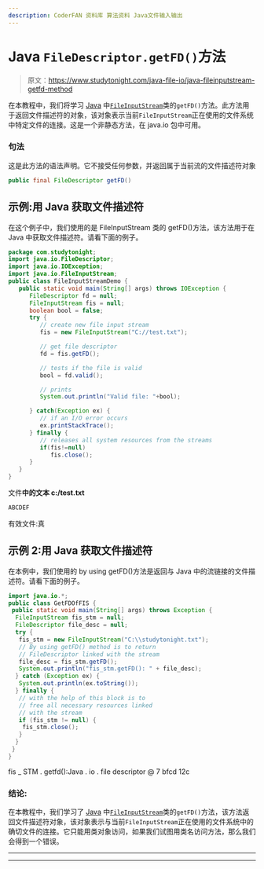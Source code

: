 ```yaml
---
description: CoderFAN 资料库 算法资料 Java文件输入输出
---
```


# Java `FileDescriptor.getFD()`方法

> 原文：<https://www.studytonight.com/java-file-io/java-fileinputstream-getfd-method>

在本教程中，我们将学习 [Java](https://www.studytonight.com/java/) 中[`FileInputStream`](https://www.studytonight.com/java-file-io/java-fileinputstream-class)类的`getFD()`方法。此方法用于返回文件描述符的对象，该对象表示当前`FileInputStream`正在使用的文件系统中特定文件的连接。这是一个非静态方法，在 java.io 包中可用。

### 句法

这是此方法的语法声明。它不接受任何参数，并返回属于当前流的文件描述符对象

```java
public final FileDescriptor getFD()
```

## 示例:用 Java 获取文件描述符

在这个例子中，我们使用的是 FileInputStream 类的 getFD()方法，该方法用于在 Java 中获取文件描述符。请看下面的例子。

```java
package com.studytonight;
import java.io.FileDescriptor;
import java.io.IOException;
import java.io.FileInputStream;
public class FileInputStreamDemo {
   public static void main(String[] args) throws IOException {
      FileDescriptor fd = null;
      FileInputStream fis = null;
      boolean bool = false;
      try {
         // create new file input stream
         fis = new FileInputStream("C://test.txt");

         // get file descriptor
         fd = fis.getFD();

         // tests if the file is valid
         bool = fd.valid();

         // prints
         System.out.println("Valid file: "+bool);

      } catch(Exception ex) {
         // if an I/O error occurs
         ex.printStackTrace();
      } finally {
         // releases all system resources from the streams
         if(fis!=null)
            fis.close();
      }
   }
}
```

文件**中的文本 c:/test.txt**

```java
ABCDEF
```

有效文件:真

## 示例 2:用 Java 获取文件描述符

在本例中，我们使用的 by using getFD()方法是返回与 Java 中的流链接的文件描述符。请看下面的例子。

```java
import java.io.*;
public class GetFDOfFIS {
 public static void main(String[] args) throws Exception {
  FileInputStream fis_stm = null;
  FileDescriptor file_desc = null;
  try {
   fis_stm = new FileInputStream("C:\\studytonight.txt");
   // By using getFD() method is to return
   // FileDescriptor linked with the stream	
   file_desc = fis_stm.getFD();
   System.out.println("fis_stm.getFD(): " + file_desc);
  } catch (Exception ex) {
   System.out.println(ex.toString());
  } finally {
   // with the help of this block is to
   // free all necessary resources linked
   // with the stream
   if (fis_stm != null) {
    fis_stm.close();
   }
  }
 }
}
```

fis _ STM . getfd():Java . io . file descriptor @ 7 bfcd 12c

### 结论:

在本教程中，我们学习了 [Java](https://www.studytonight.com/java/) 中[`FileInputStream`](https://www.studytonight.com/java-file-io/java-fileinputstream-class)类的`getFD()`方法，该方法返回文件描述符对象，该对象表示与当前`FileInputStream`正在使用的文件系统中的确切文件的连接。它只能用类对象访问，如果我们试图用类名访问方法，那么我们会得到一个错误。

* * *

* * *